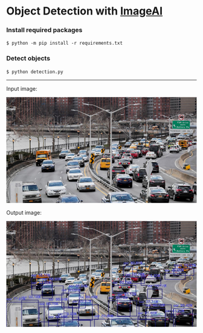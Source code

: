 # Object Detection with [ImageAI](https://github.com/OlafenwaMoses/ImageAI)

### **Install required packages**

    $ python -m pip install -r requirements.txt

### **Detect objects**

    $ python detection.py

---

Input image:

![](./input/car.jpg)

Output image:

![](./output/newimage.jpg)
